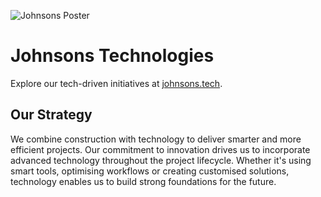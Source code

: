 ![Johnsons Poster](https://github.com/user-attachments/assets/c010af28-5742-433b-8809-96daeb684763)

# Johnsons Technologies

Explore our tech-driven initiatives at [johnsons.tech](https://johnsons.tech).

## Our Strategy

We combine construction with technology to deliver smarter and more efficient projects. Our commitment to innovation drives us to incorporate advanced technology throughout the project lifecycle. Whether it's using smart tools, optimising workflows or creating customised solutions, technology enables us to build strong foundations for the future.
